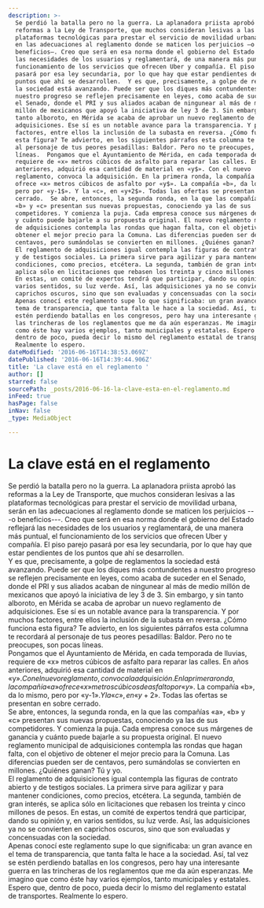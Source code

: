 ```yaml
---
description: >-
  Se perdió la batalla pero no la guerra. La aplanadora priista aprobó las
  reformas a la Ley de Transporte, que muchos consideran lesivas a las
  plataformas tecnológicas para prestar el servicio de movilidad urbana, serán
  en las adecuaciones al reglamento donde se maticen los perjuicios —o
  beneficios—. Creo que será en esa norma donde el gobierno del Estado reflejará
  las necesidades de los usuarios y reglamentará, de una manera más puntual, el
  funcionamiento de los servicios que ofrecen Uber y compañía. El piso parejo
  pasará por esa ley secundaria, por lo que hay que estar pendientes de los
  puntos que ahí se desarrollen.  Y es que, precisamente, a golpe de reglamentos
  la sociedad está avanzando. Puede ser que los diques más contundentes a
  nuestro progreso se reflejen precisamente en leyes, como acaba de suceder en
  el Senado, donde el PRI y sus aliados acaban de ningunear al más de medio
  millón de mexicanos que apoyó la iniciativa de ley 3 de 3. Sin embargo, y sin
  tanto alboroto, en Mérida se acaba de aprobar un nuevo reglamento de
  adquisiciones. Ese sí es un notable avance para la transparencia. Y por muchos
  factores, entre ellos la inclusión de la subasta en reversa. ¿Cómo funciona
  esta figura? Te advierto, en los siguientes párrafos esta columna te recordará
  al personaje de tus peores pesadillas: Baldor. Pero no te preocupes, son pocas
  líneas.  Pongamos que el Ayuntamiento de Mérida, en cada temporada de lluvias,
  requiere de «x» metros cúbicos de asfalto para reparar las calles. En años
  anteriores, adquirió esa cantidad de material en «y$». Con el nuevo
  reglamento, convoca la adquisición. En la primera ronda, la compañía «a»
  ofrece «x» metros cúbicos de asfalto por «y$». La compañía «b», da lo mismo,
  pero por «y-1$». Y la «c», en «y+2$». Todas las ofertas se presentan en sobre
  cerrado.  Se abre, entonces, la segunda ronda, en la que las compañías «a»,
  «b» y «c» presentan sus nuevas propuestas, conociendo ya las de sus
  competidores. Y comienza la puja. Cada empresa conoce sus márgenes de ganancia
  y cuánto puede bajarle a su propuesta original. El nuevo reglamento municipal
  de adquisiciones contempla las rondas que hagan falta, con el objetivo de
  obtener el mejor precio para la Comuna. Las diferencias pueden ser de
  centavos, pero sumándolas se convierten en millones. ¿Quiénes ganan? Tú y yo. 
  El reglamento de adquisiciones igual contempla las figuras de contrato abierto
  y de testigos sociales. La primera sirve para agilizar y para mantener
  condiciones, como precios, etcétera. La segunda, también de gran interés, se
  aplica sólo en licitaciones que rebasen los treinta y cinco millones de pesos.
  En estas, un comité de expertos tendrá que participar, dando su opinión y, en
  varios sentidos, su luz verde. Así, las adquisiciones ya no se convierten en
  caprichos oscuros, sino que son evaluadas y concensuadas con la sociedad. 
  Apenas conocí este reglamento supe lo que significaba: un gran avance en el
  tema de transparencia, que tanta falta le hace a la sociedad. Así, tal vez se
  estén perdiendo batallas en los congresos, pero hay una interesante guerra en
  las trincheras de los reglamentos que me da aún esperanzas. Me imagino que
  como éste hay varios ejemplos, tanto municipales y estatales. Espero que,
  dentro de poco, pueda decir lo mismo del reglamento estatal de transportes.
  Realmente lo espero.  
dateModified: '2016-06-16T14:38:53.069Z'
datePublished: '2016-06-16T14:39:44.906Z'
title: 'La clave está en el reglamento '
author: []
starred: false
sourcePath: _posts/2016-06-16-la-clave-esta-en-el-reglamento.md
inFeed: true
hasPage: false
inNav: false
_type: MediaObject

---
```

# La clave está en el reglamento

Se perdió la batalla pero no la guerra. La aplanadora priista aprobó las reformas a la Ley de Transporte, que muchos consideran lesivas a las plataformas tecnológicas para prestar el servicio de movilidad urbana, serán en las adecuaciones al reglamento donde se maticen los perjuicios ---o beneficios---. Creo que será en esa norma donde el gobierno del Estado reflejará las necesidades de los usuarios y reglamentará, de una manera más puntual, el funcionamiento de los servicios que ofrecen Uber y compañía. El piso parejo pasará por esa ley secundaria, por lo que hay que estar pendientes de los puntos que ahí se desarrollen.   
Y es que, precisamente, a golpe de reglamentos la sociedad está avanzando. Puede ser que los diques más contundentes a nuestro progreso se reflejen precisamente en leyes, como acaba de suceder en el Senado, donde el PRI y sus aliados acaban de ningunear al más de medio millón de mexicanos que apoyó la iniciativa de ley 3 de 3\. Sin embargo, y sin tanto alboroto, en Mérida se acaba de aprobar un nuevo reglamento de adquisiciones. Ese sí es un notable avance para la transparencia. Y por muchos factores, entre ellos la inclusión de la subasta en reversa. ¿Cómo funciona esta figura? Te advierto, en los siguientes párrafos esta columna te recordará al personaje de tus peores pesadillas: Baldor. Pero no te preocupes, son pocas líneas.   
Pongamos que el Ayuntamiento de Mérida, en cada temporada de lluvias, requiere de «x» metros cúbicos de asfalto para reparar las calles. En años anteriores, adquirió esa cantidad de material en «y$». Con el nuevo reglamento, convoca la adquisición. En la primera ronda, la compañía «a» ofrece «x» metros cúbicos de asfalto por «y$». La compañía «b», da lo mismo, pero por «y-1$». Y la «c», en «y+2$». Todas las ofertas se presentan en sobre cerrado.   
Se abre, entonces, la segunda ronda, en la que las compañías «a», «b» y «c» presentan sus nuevas propuestas, conociendo ya las de sus competidores. Y comienza la puja. Cada empresa conoce sus márgenes de ganancia y cuánto puede bajarle a su propuesta original. El nuevo reglamento municipal de adquisiciones contempla las rondas que hagan falta, con el objetivo de obtener el mejor precio para la Comuna. Las diferencias pueden ser de centavos, pero sumándolas se convierten en millones. ¿Quiénes ganan? Tú y yo.   
El reglamento de adquisiciones igual contempla las figuras de contrato abierto y de testigos sociales. La primera sirve para agilizar y para mantener condiciones, como precios, etcétera. La segunda, también de gran interés, se aplica sólo en licitaciones que rebasen los treinta y cinco millones de pesos. En estas, un comité de expertos tendrá que participar, dando su opinión y, en varios sentidos, su luz verde. Así, las adquisiciones ya no se convierten en caprichos oscuros, sino que son evaluadas y concensuadas con la sociedad.   
Apenas conocí este reglamento supe lo que significaba: un gran avance en el tema de transparencia, que tanta falta le hace a la sociedad. Así, tal vez se estén perdiendo batallas en los congresos, pero hay una interesante guerra en las trincheras de los reglamentos que me da aún esperanzas. Me imagino que como éste hay varios ejemplos, tanto municipales y estatales. Espero que, dentro de poco, pueda decir lo mismo del reglamento estatal de transportes. Realmente lo espero.